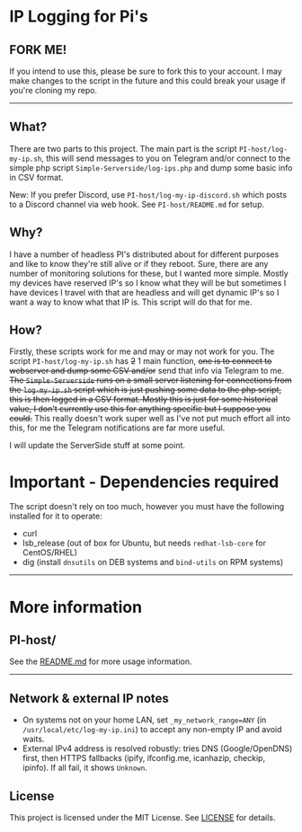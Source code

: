 # IP Logging for Pi's

## FORK ME!

If you intend to use this, please be sure to fork this to your account. I may make changes to the script in the future and this could break your usage if you're cloning my repo. 

----

## What?

There are two parts to this project. The main part is the script `PI-host/log-my-ip.sh`, this will send messages to you on Telegram and/or connect to the simple php script `Simple-Serverside/log-ips.php` and dump some basic info in CSV format.

New: If you prefer Discord, use `PI-host/log-my-ip-discord.sh` which posts to a Discord channel via web hook. See `PI-host/README.md` for setup.

## Why?

I have a number of headless PI's distributed about for different purposes and like to know they're still alive or if they reboot. Sure, there are any number of monitoring solutions for these, but I wanted more simple. Mostly my devices have reserved IP's so I know what they will be but sometimes I have devices I travel with that are headless and will get dynamic IP's so I want a way to know what that IP is. This script will do that for me.

## How?

Firstly, these scripts work for me and may or may not work for you.  The script `PI-host/log-my-ip.sh` has ~~2~~ 1 main function, ~~one is to connect to webserver and dump some CSV and/or~~ send that info via Telegram to me. ~~The `Simple-Serverside` runs on a small server listening for connections from the `log-my-ip.sh` script which is just pushing some data to the php script, this is then logged in a CSV format.  Mostly this is just for some historical value, I don't currently use this for anything specific but I suppose you could.~~ This really doesn't work super well as I've not put much effort all into this, for me the Telegram notifications are far more useful.

I will update the ServerSide stuff at some point.

# Important - Dependencies required

The script doesn't rely on too much, however you must have the following installed for it to operate:

* curl
* lsb_release (out of box for Ubuntu, but needs `redhat-lsb-core` for CentOS/RHEL)
* dig (install `dnsutils` on DEB systems and `bind-utils` on RPM systems)

---

# More information

## PI-host/

See the [README.md](PI-host/README.md) for more usage information.

---

## Network & external IP notes

- On systems not on your home LAN, set `_my_network_range=ANY` (in `/usr/local/etc/log-my-ip.ini`) to accept any non-empty IP and avoid waits.
- External IPv4 address is resolved robustly: tries DNS (Google/OpenDNS) first, then HTTPS fallbacks (ipify, ifconfig.me, icanhazip, checkip, ipinfo). If all fail, it shows `Unknown`.

## License

This project is licensed under the MIT License. See [LICENSE](LICENSE) for details.
